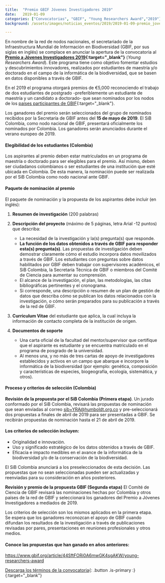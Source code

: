 ```yaml
---
title:  "Premio GBIF Jóvenes Investigadores 2019"
date:   2019-01-09
categories: ["Convocatorias", "GBIF", "Young Researchers Award","2019"]
background: /assets/images/noticias_eventos/2019/2019-01-09-premio_jovenes-2019.png

---
```


En nombre de la red de nodos nacionales, el secretariado de la Infraestructura Mundial de Información en Biodiversidad (GBIF, por sus siglas en inglés) se complace en anunciar la apertura de la convocatoria al **[Premio a Jóvenes Investigadores 2019](https://www.gbif.org/article/44SftFORi0A6mwGK4sgAKW/young-researchers-award){:target="_blank"}** (*Young Researchers Award*). Este programa tiene como objetivo fomentar estudios y descubrimientos innovadores, realizados por estudiantes de maestría y/o doctorado en el campo de la informática de la biodiversidad, que se basen en datos disponibles a través de GBIF.  

En el 2019 el programa otorgará premios de €5,000 reconociendo el trabajo de dos estudiantes de postgrado -preferiblemente un estudiante de maestría y un candidato a doctorado- que sean nominados por los nodos de los [países participantes de GBIF](https://www.gbif.org/the-gbif-network){:target="_blank"}.  


Los ganadores del premio serán seleccionados del grupo de nominados recibidos por la Secretaría de GBIF antes del **15 de mayo de 2019**. El SiB Colombia, como nodo nacional de GBIF, presentará oficialmente los nominados por Colombia. Los ganadores serán anunciados durante el verano europeo de 2019.  

#### Elegibilidad de los estudiantes (Colombia)

Los aspirantes al premio deben estar matriculados en un programa de maestría o doctorado para ser elegibles para el premio. Así mismo, deben ser ciudadanos colombianos o ser estudiantes de una institución que esté ubicada en Colombia. De esta manera, la nominación puede ser realizada por el SiB Colombia como nodo nacional ante GBIF.  


#### Paquete de nominación al premio

El paquete de nominación y la propuesta de los aspirantes debe incluir (en inglés):

1. **Resumen de investigación** (200 palabras)  
2. **Descripción del proyecto** (máximo de 5 páginas, letra Arial -12 puntos) que describa:
    + La necesidad de la investigación y la(s) pregunta(s) que responde.  
    + **La función de los datos obtenidos a través de GBIF para responder esta(s) pregunta(s)**. Las propuestas de investigación deben demostrar claramente cómo el estudio incorpora datos movilizados a través de GBIF. Los estudiantes con preguntas sobre datos habilitados por GBIF deben trabajar con supervisores académicos, el SiB Colombia, la Secretaría Técnica de GBIF o miembros del Comité de Ciencia para aumentar su comprensión.  
    + El alcance de la investigación, el plan, las metodologías, las citas bibliográficas pertinentes y el cronograma.  
    + Si corresponde, una descripción o resumen de un plan de gestión de datos que describa cómo se publican los datos relacionados con la investigación, o cómo serán preparados para su publicación a través de la red de GBIF.  

3. **Curriculum Vitae** del estudiante que aplica, la cual incluya la información de contacto completa de la institución de origen.  
4. **Documentos de soporte**
    + Una carta oficial de la facultad del mentor/supervisor que certifique que el aspirante es estudiante y se encuentra matriculado en el programa de posgrado de la universidad.  
    + Al menos una, y no más de tres cartas de apoyo de investigadores establecidos y activos en un campo que abarque e incorpore la informática de la biodiversidad (por ejemplo: genética, composición y características de especies, biogeografía, ecología, sistemática, y otros).
 
#### Proceso y criterios de selección (Colombia)

**Revisión de la propuesta por el SiB Colombia (Primera etapa)**. Un jurado conformado por el SiB Colombia, revisará las propuestas de nominación que sean enviadas al correo sib+YRA@humboldt.org.co y pre-seleccionará dos propuestas a finales de abril de 2019 para ser presentadas a GBIF. Se recibirán propuestas de nominación hasta el 21 de abril de 2019.

#### Los criterios de selección incluyen:

+ Originalidad e innovación.
+ Uso y significado estratégico de los datos obtenidos a través de GBIF.
+ Eficacia e impacto medibles en el avance de la informática de la biodiversidad y/o de la conservación de la biodiversidad.  

El SiB Colombia anunciará a los preseleccionados de esta decisión.
Las propuestas que no sean seleccionadas pueden ser actualizadas y reenviadas para su consideración en años posteriores.

 
**Revisión y premio de la propuesta GBIF (Segunda etapa)**
El Comité de Ciencia de GBIF revisará las nominaciones hechas por Colombia y otros países de la red de GBIF y seleccionará los ganadores del Premio a Jóvenes Investigadores a mediados de 2019.

Los criterios de selección son los mismos aplicados en la primera etapa.  
Se espera que los ganadores reconozcan el apoyo de GBIF cuando difundan los resultados de la investigación a través de publicaciones revisadas por pares, presentaciones en reuniones profesionales y otros medios.  


#### Conoce las propuestas que han ganado en años anteriores:

<https://www.gbif.org/article/44SftFORi0A6mwGK4sgAKW/young-researchers-award>

 [Descarga los términos de la convocatoria](https://drive.google.com/open?id=111ucmrIowCxj4M6cj1PE1p66-U8W5Sfx){: .button .is-primary :}{:target="_blank"}

